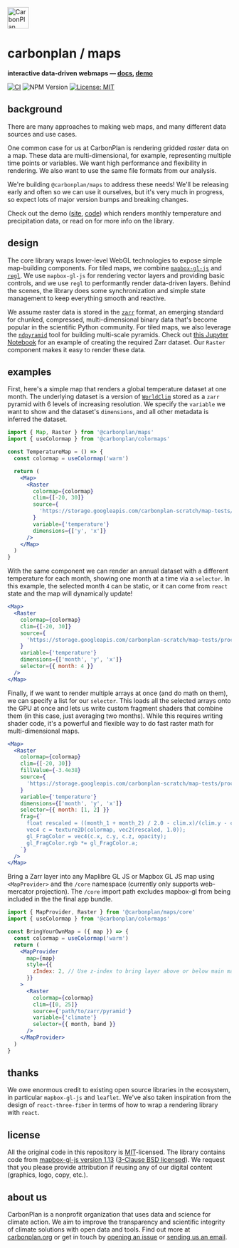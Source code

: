 <p align="left" >
<a href='https://carbonplan.org'>
<picture>
  <source media="(prefers-color-scheme: dark)" srcset="https://carbonplan-assets.s3.amazonaws.com/monogram/light-small.png">
  <img alt="CarbonPlan monogram." height="48" src="https://carbonplan-assets.s3.amazonaws.com/monogram/dark-small.png">
</picture>
</a>
</p>

# carbonplan / maps

**interactive data-driven webmaps — [docs](https://docs.carbonplan.org/maps), [demo](https://maps.demo.carbonplan.org)**

[![CI](https://github.com/carbonplan/maps/actions/workflows/main.yml/badge.svg)](https://github.com/carbonplan/maps/actions/workflows/main.yml)
![NPM Version](https://img.shields.io/npm/v/@carbonplan/maps)
[![License: MIT](https://img.shields.io/badge/License-MIT-blue.svg)](https://opensource.org/licenses/MIT)

## background

There are many approaches to making web maps, and many different data sources and use cases.

One common case for us at CarbonPlan is rendering gridded _raster_ data on a map. These data are multi-dimensional, for example, representing multiple time points or variables. We want high performance and flexibility in rendering. We also want to use the same file formats from our analysis.

We're building `@carbonplan/maps` to address these needs! We'll be releasing early and often so we can use it ourselves, but it's very much in progress, so expect lots of major version bumps and breaking changes.

Check out the demo ([site](https://maps.demo.carbonplan.org), [code](https://github.com/carbonplan/maps/tree/main/demo)) which renders monthly temperature and precipitation data, or read on for more info on the library.

## design

The core library wraps lower-level WebGL technologies to expose simple map-building components. For tiled maps, we combine [`mapbox-gl-js`](https://github.com/mapbox/mapbox-gl-js) and [`regl`](https://github.com/regl-project/regl). We use `mapbox-gl-js` for rendering vector layers and providing basic controls, and we use `regl` to performantly render data-driven layers. Behind the scenes, the library does some synchronization and simple state management to keep everything smooth and reactive.

We assume raster data is stored in the [`zarr`](https://github.com/zarr-developers/zarr-python) format, an emerging standard for chunked, compressed, multi-dimensional binary data that's become popular in the scientific Python community. For tiled maps, we also leverage the [`ndpyramid`](https://github.com/carbonplan/ndpyramid) tool for building multi-scale pyramids. Check out [this Jupyter Notebook](https://github.com/carbonplan/ndpyramid/blob/main/notebooks/demo.ipynb) for an example of creating the required Zarr dataset. Our `Raster` component makes it easy to render these data.

## examples

First, here's a simple map that renders a global temperature dataset at one month. The underlying dataset is a version of [`WorldClim`](https://www.worldclim.org/data/worldclim21.html) stored as a `zarr` pyramid with 6 levels of increasing resolution. We specify the `variable` we want to show and the dataset's `dimensions`, and all other metadata is inferred the dataset.

```jsx
import { Map, Raster } from '@carbonplan/maps'
import { useColormap } from '@carbonplan/colormaps'

const TemperatureMap = () => {
  const colormap = useColormap('warm')

  return (
    <Map>
      <Raster
        colormap={colormap}
        clim={[-20, 30]}
        source={
          'https://storage.googleapis.com/carbonplan-scratch/map-tests/processed/temp'
        }
        variable={'temperature'}
        dimensions={['y', 'x']}
      />
    </Map>
  )
}
```

With the same component we can render an annual dataset with a different temperature for each month, showing one month at a time via a `selector`. In this example, the selected month `4` can be static, or it can come from `react` state and the map will dynamically update!

```jsx
<Map>
  <Raster
    colormap={colormap}
    clim={[-20, 30]}
    source={
      'https://storage.googleapis.com/carbonplan-scratch/map-tests/processed/temp-month'
    }
    variable={'temperature'}
    dimensions={['month', 'y', 'x']}
    selector={{ month: 4 }}
  />
</Map>
```

Finally, if we want to render multiple arrays at once (and do math on them), we can specify a list for our `selector`. This loads all the selected arrays onto the GPU at once and lets us write custom fragment shaders that combine them (in this case, just averaging two months). While this requires writing shader code, it's a powerful and flexible way to do fast raster math for multi-dimensional maps.

```jsx
<Map>
  <Raster
    colormap={colormap}
    clim={[-20, 30]}
    fillValue={-3.4e38}
    source={
      'https://storage.googleapis.com/carbonplan-scratch/map-tests/processed/temp-month'
    }
    variable={'temperature'}
    dimensions={['month', 'y', 'x']}
    selector={{ month: [1, 2] }}
    frag={`
      float rescaled = ((month_1 + month_2) / 2.0 - clim.x)/(clim.y - clim.x);
      vec4 c = texture2D(colormap, vec2(rescaled, 1.0));
      gl_FragColor = vec4(c.x, c.y, c.z, opacity);
      gl_FragColor.rgb *= gl_FragColor.a;
    `}
  />
</Map>
```

Bring a Zarr layer into any Maplibre GL JS or Mapbox GL JS map using `<MapProvider>` and the `/core` namespace (currently only supports web-mercator projection). The `/core` import path excludes mapbox-gl from being included in the the final app bundle.

```jsx
import { MapProvider, Raster } from '@carbonplan/maps/core'
import { useColormap } from '@carbonplan/colormaps'

const BringYourOwnMap = ({ map }) => {
  const colormap = useColormap('warm')
  return (
    <MapProvider
      map={map}
      style={{
        zIndex: 2, // Use z-index to bring layer above or below main map canvas
      }}
    >
      <Raster
        colormap={colormap}
        clim={[0, 25]}
        source={'path/to/zarr/pyramid'}
        variable={'climate'}
        selector={{ month, band }}
      />
    </MapProvider>
  )
}
```

## thanks

We owe enormous credit to existing open source libraries in the ecosystem, in particular `mapbox-gl-js` and `leaflet`. We've also taken inspiration from the design of `react-three-fiber` in terms of how to wrap a rendering library with `react`.

## license

All the original code in this repository is [MIT](https://choosealicense.com/licenses/mit/)-licensed. The library contains code from [mapbox-gl-js version 1.13](https://github.com/mapbox/mapbox-gl-js/tree/v1.13.1) ([3-Clause BSD licensed](https://choosealicense.com/licenses/bsd-3-clause/)). We request that you please provide attribution if reusing any of our digital content (graphics, logo, copy, etc.).

## about us

CarbonPlan is a nonprofit organization that uses data and science for climate action. We aim to improve the transparency and scientific integrity of climate solutions with open data and tools. Find out more at [carbonplan.org](https://carbonplan.org/) or get in touch by [opening an issue](https://github.com/carbonplan/maps/issues/new) or [sending us an email](mailto:hello@carbonplan.org).
